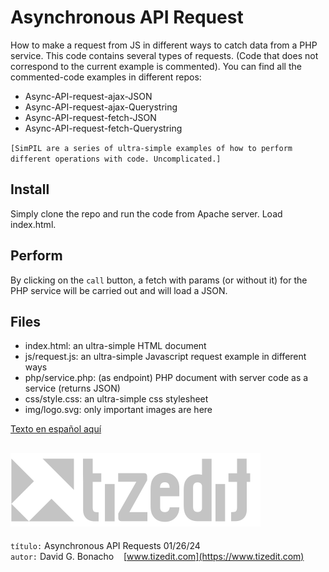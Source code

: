 
# Asynchronous API Request 
How to make a request from JS in different ways to catch data from a PHP service. This code contains several types of requests. (Code that does not correspond to the current example is commented). You can find all the commented-code examples in different repos:
- Async-API-request-ajax-JSON
- Async-API-request-ajax-Querystring
- Async-API-request-fetch-JSON
- Async-API-request-fetch-Querystring

`[SimPIL are a series of ultra-simple examples of how to perform different operations with code. Uncomplicated.]`

## Install
Simply clone the repo and run the code from Apache server. Load index.html. 

## Perform
By clicking on the `call` button, a fetch with params (or without it) for the PHP service will be carried out and will load a JSON.

## Files

- index.html: an ultra-simple HTML document 
- js/request.js: an ultra-simple Javascript request example in different ways
- php/service.php: (as endpoint) PHP document with server code as a service (returns JSON)
- css/style.css: an ultra-simple css stylesheet
- img/logo.svg: only important images are here


[Texto en español aquí](README_ES.MD)


![](img/logo.svg)
---
`título:` Asynchronous API Requests 01/26/24\
`autor:` David G. Bonacho &nbsp;&nbsp;  [www.tizedit.com](https://www.tizedit.com)

